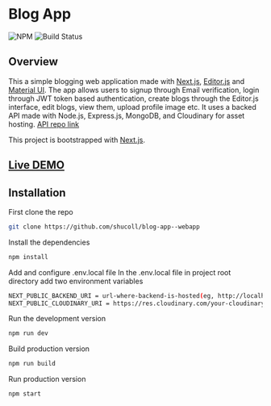 # Blog App
 ![NPM](https://img.shields.io/badge/nextjs-11.0.0-blueviolet) ![Build Status](https://travis-ci.org/joemccann/dillinger.svg?branch=master)
 
## Overview
This a simple blogging web application made with [Next.js](https://nextjs.org/), [Editor.js](https://editorjs.io/) and [Material UI](https://material-ui.com/).
The app allows users to signup through Email verification, login through JWT token based authentication, create blogs through the Editor.js interface, edit blogs, view them, upload profile image etc. It uses a backed API made with Node.js, Express.js, MongoDB, and Cloudinary for asset hosting.
[API repo link](https://github.com/shucoll/blog-app--api)
 
This project is bootstrapped with [Next.js](https://nextjs.org/).

## [Live DEMO](https://blog-app-webapp.vercel.app/)

## Installation

 First clone the repo
```sh
git clone https://github.com/shucoll/blog-app--webapp  
```

Install the dependencies
```sh
npm install
```

Add and configure .env.local file
In the .env.local file in project root directory add two environment variables
```sh
NEXT_PUBLIC_BACKEND_URI = url-where-backend-is-hosted(eg, http://localhost:5000)
NEXT_PUBLIC_CLOUDINARY_URI = https://res.cloudinary.com/your-cloudinary-cloud-name/image/upload
```

Run the development version
```sh
npm run dev
```

Build production version
```sh
npm run build
```

Run production version
```sh
npm start
```